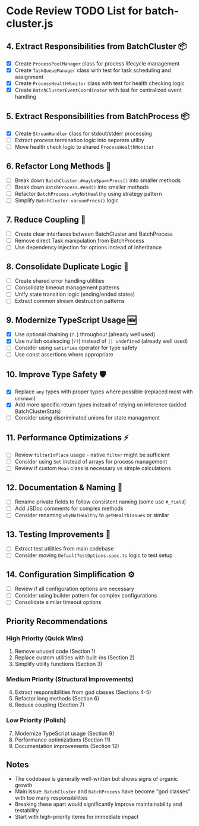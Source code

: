 # Code Review TODO List for batch-cluster.js


## 4. **Extract Responsibilities from BatchCluster** 📦
- [x] Create `ProcessPoolManager` class for process lifecycle management
- [x] Create `TaskQueueManager` class with test for task scheduling and assignment
- [x] Create `ProcessHealthMonitor` class with test for health checking logic
- [x] Create `BatchClusterEventCoordinator` with test for centralized event handling

## 5. **Extract Responsibilities from BatchProcess** 📦
- [x] Create `StreamHandler` class for stdout/stderr processing
- [ ] Extract process termination logic into separate utility
- [ ] Move health check logic to shared `ProcessHealthMonitor`

## 6. **Refactor Long Methods** 📏
- [ ] Break down `BatchCluster.#maybeSpawnProcs()` into smaller methods
- [ ] Break down `BatchProcess.#end()` into smaller methods
- [ ] Refactor `BatchProcess.whyNotHealthy` using strategy pattern
- [ ] Simplify `BatchCluster.vacuumProcs()` logic

## 7. **Reduce Coupling** 🔗
- [ ] Create clear interfaces between BatchCluster and BatchProcess
- [ ] Remove direct Task manipulation from BatchProcess
- [ ] Use dependency injection for options instead of inheritance

## 8. **Consolidate Duplicate Logic** 🔄
- [ ] Create shared error handling utilities
- [ ] Consolidate timeout management patterns
- [ ] Unify state transition logic (ending/ended states)
- [ ] Extract common stream destruction patterns

## 9. **Modernize TypeScript Usage** 🆕
- [x] Use optional chaining (`?.`) throughout (already well used)
- [x] Use nullish coalescing (`??`) instead of `|| undefined` (already well used)
- [ ] Consider using `satisfies` operator for type safety
- [ ] Use const assertions where appropriate

## 10. **Improve Type Safety** 🛡️
- [x] Replace `any` types with proper types where possible (replaced most with `unknown`)
- [x] Add more specific return types instead of relying on inference (added BatchClusterStats)
- [ ] Consider using discriminated unions for state management

## 11. **Performance Optimizations** ⚡
- [ ] Review `filterInPlace` usage - native `filter` might be sufficient
- [ ] Consider using `Set` instead of arrays for process management
- [ ] Review if custom `Mean` class is necessary vs simple calculations

## 12. **Documentation & Naming** 📝
- [ ] Rename private fields to follow consistent naming (some use `#_field`)
- [ ] Add JSDoc comments for complex methods
- [ ] Consider renaming `whyNotHealthy` to `getHealthIssues` or similar

## 13. **Testing Improvements** 🧪
- [ ] Extract test utilities from main codebase
- [ ] Consider moving `DefaultTestOptions.spec.ts` logic to test setup

## 14. **Configuration Simplification** ⚙️
- [ ] Review if all configuration options are necessary
- [ ] Consider using builder pattern for complex configurations
- [ ] Consolidate similar timeout options

## Priority Recommendations

### High Priority (Quick Wins)
1. Remove unused code (Section 1)
2. Replace custom utilities with built-ins (Section 2)
3. Simplify utility functions (Section 3)

### Medium Priority (Structural Improvements)
4. Extract responsibilities from god classes (Sections 4-5)
5. Refactor long methods (Section 6)
6. Reduce coupling (Section 7)

### Low Priority (Polish)
7. Modernize TypeScript usage (Section 9)
8. Performance optimizations (Section 11)
9. Documentation improvements (Section 12)

## Notes
- The codebase is generally well-written but shows signs of organic growth
- Main issue: `BatchCluster` and `BatchProcess` have become "god classes" with too many responsibilities
- Breaking these apart would significantly improve maintainability and testability
- Start with high-priority items for immediate impact